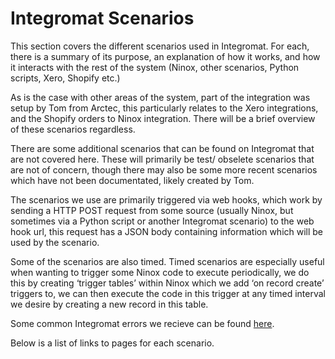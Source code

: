 # Integromat Scenarios

This section covers the different scenarios used in Integromat. For each, there is a summary of its purpose, an explanation of how it works, and how it interacts with the rest of the system (Ninox, other scenarios, Python scripts, Xero, Shopify etc.)

As is the case with other areas of the system, part of the integration was setup by Tom from Arctec, this particularly relates to the Xero integrations, and the Shopify orders to Ninox integration. There will be a brief overview of these scenarios regardless.

There are some additional scenarios that can be found on Integromat that are not covered here. These will primarily be test/ obselete scenarios that are not of concern, though there may also be some more recent scenarios which have not been documentated, likely created by Tom.

The scenarios we use are primarily triggered via web hooks, which work by sending a HTTP POST request from some source (usually Ninox, but sometimes via a Python script or another Integromat scenario) to the web hook url, this request has a JSON body containing information which will be used by the scenario.

Some of the scenarios are also timed. Timed scenarios are especially useful when wanting to trigger some Ninox code to execute periodically, we do this by creating ‘trigger tables’ within Ninox which we add ‘on record create’ triggers to, we can then execute the code in this trigger at any timed interval we desire by creating a new record in this table.

Some common Integromat errors we recieve can be found [here](../systemTasks/integromatErrors.md).

Below is a list of links to pages for each scenario.
